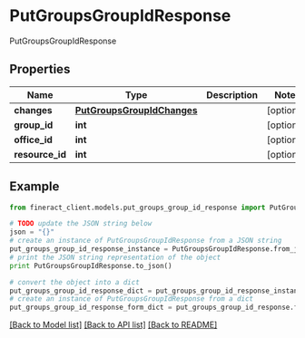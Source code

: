 # PutGroupsGroupIdResponse

PutGroupsGroupIdResponse

## Properties

Name | Type | Description | Notes
------------ | ------------- | ------------- | -------------
**changes** | [**PutGroupsGroupIdChanges**](PutGroupsGroupIdChanges.md) |  | [optional] 
**group_id** | **int** |  | [optional] 
**office_id** | **int** |  | [optional] 
**resource_id** | **int** |  | [optional] 

## Example

```python
from fineract_client.models.put_groups_group_id_response import PutGroupsGroupIdResponse

# TODO update the JSON string below
json = "{}"
# create an instance of PutGroupsGroupIdResponse from a JSON string
put_groups_group_id_response_instance = PutGroupsGroupIdResponse.from_json(json)
# print the JSON string representation of the object
print PutGroupsGroupIdResponse.to_json()

# convert the object into a dict
put_groups_group_id_response_dict = put_groups_group_id_response_instance.to_dict()
# create an instance of PutGroupsGroupIdResponse from a dict
put_groups_group_id_response_form_dict = put_groups_group_id_response.from_dict(put_groups_group_id_response_dict)
```
[[Back to Model list]](../README.md#documentation-for-models) [[Back to API list]](../README.md#documentation-for-api-endpoints) [[Back to README]](../README.md)


